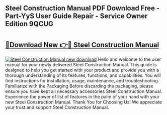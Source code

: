 ## Steel Construction Manual PDF Download Free - Part-YyS User Guide Repair - Service Owner Edition 9QCUG

# <h2><a href="http://bc27512.oget.top/?id=Steel+Construction+Manual">🔗Download New 👉🔴 Steel Construction Manual</a></h2>

[![Steel Construction Manual new download](https://i.imgur.com/5g1atiW.png)](http://bc27512.oget.top/?id=Steel+Construction+Manual)
Hello and welcome to the user manual for your newly delivered Steel Construction Manual. This guide is designed to help you get started with your product and provide you with a thorough understanding of its features, functions, and capabilities. You will find instructions for installation, usage, maintenance, and troubleshooting. Familiarize with the Packaging Before discarding the packaging, please ensure you have kept all necessary accessories Steel Construction Manual. Experience the power of list of features in the palm of your hand with your new Steel Construction Manual. Thank You for Choosing Us! We appreciate your trust and support Steel Construction Manual.
